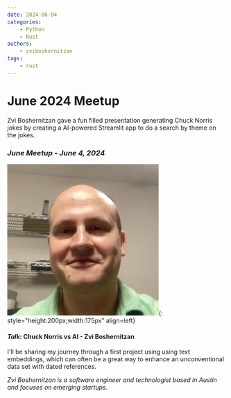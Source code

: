 ```yaml
---
date: 2024-06-04
categories:
    - Python
    - Rust
authors:
    - zviboshernitzan
tags:
    - rust
---
```


# June 2024 Meetup

Zvi Boshernitzan gave a fun filled presentation generating Chuck Norris jokes by creating a AI-powered Streamlit app to do a search by theme on the jokes.

<!-- more -->

### _June Meetup - June 4, 2024_
![Zvi Boshernitzan Avatar](../../assets/images/ZviBoshernitzan.jpg){: style="height:200px;width:175px" align=left}

#### _Talk_: Chuck Norris vs AI - Zvi Boshernitzan

I'll be sharing my journey through a first project using using text embeddings, which can often be a great way to enhance an unconventional data set with dated references.

_Zvi Boshernitzan is a software engineer and technologist based in Austin and focuses on emerging startups._